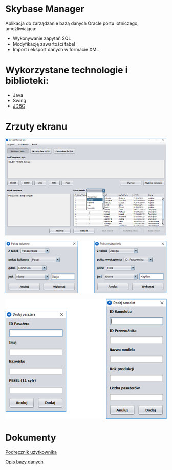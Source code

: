 # Skybase Manager

Aplikacja do zarządzanie bazą danych Oracle portu lotniczego, umożliwiająca:

- Wykonywanie zapytań SQL
- Modyfikację zawartości tabel
- Import i eksport danych w formacie XML

# Wykorzystane technologie i biblioteki:

- Java
- Swing
- [JDBC](https://mvnrepository.com/artifact/com.oracle/ojdbc7/12.1.0.2)

# Zrzuty ekranu

![Alt text](/screenshots/1.PNG?raw=true "Optional Title")

![Alt text](/screenshots/2.PNG?raw=true "Optional Title")

![Alt text](/screenshots/3.PNG?raw=true "Optional Title")

# Dokumenty

[Podręcznik użytkownika](/Podrecznik_uzytkownika.pdf)

[Opis bazy danych](/Baza_danych.pdf)
